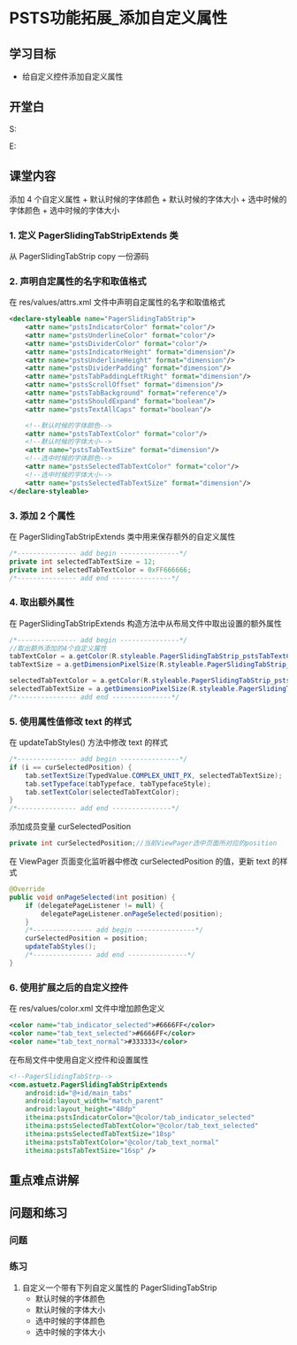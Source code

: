 # PSTS功能拓展_添加自定义属性
## 学习目标
- 给自定义控件添加自定义属性

## 开堂白
S:

E:

## 课堂内容
添加 4 个自定义属性
    + 默认时候的字体颜色
    + 默认时候的字体大小
    + 选中时候的字体颜色
    + 选中时候的字体大小

### 1. 定义 PagerSlidingTabStripExtends 类
从 PagerSlidingTabStrip copy 一份源码

### 2. 声明自定属性的名字和取值格式
在 res/values/attrs.xml 文件中声明自定属性的名字和取值格式

```xml
<declare-styleable name="PagerSlidingTabStrip">
    <attr name="pstsIndicatorColor" format="color"/>
    <attr name="pstsUnderlineColor" format="color"/>
    <attr name="pstsDividerColor" format="color"/>
    <attr name="pstsIndicatorHeight" format="dimension"/>
    <attr name="pstsUnderlineHeight" format="dimension"/>
    <attr name="pstsDividerPadding" format="dimension"/>
    <attr name="pstsTabPaddingLeftRight" format="dimension"/>
    <attr name="pstsScrollOffset" format="dimension"/>
    <attr name="pstsTabBackground" format="reference"/>
    <attr name="pstsShouldExpand" format="boolean"/>
    <attr name="pstsTextAllCaps" format="boolean"/>

    <!--默认时候的字体颜色-->
    <attr name="pstsTabTextColor" format="color"/>
    <!--默认时候的字体大小-->
    <attr name="pstsTabTextSize" format="dimension"/>
    <!--选中时候的字体颜色-->
    <attr name="pstsSelectedTabTextColor" format="color"/>
    <!--选中时候的字体大小-->
    <attr name="pstsSelectedTabTextSize" format="dimension"/>
</declare-styleable>
```

### 3. 添加 2 个属性
在 PagerSlidingTabStripExtends 类中用来保存额外的自定义属性

```java
/*--------------- add begin ---------------*/
private int selectedTabTextSize = 12;
private int selectedTabTextColor = 0xFF666666;
/*--------------- add end ---------------*/
```

### 4. 取出额外属性
在 PagerSlidingTabStripExtends 构造方法中从布局文件中取出设置的额外属性 

```java
/*--------------- add begin ---------------*/
//取出额外添加的4个自定义属性
tabTextColor = a.getColor(R.styleable.PagerSlidingTabStrip_pstsTabTextColor, tabTextColor);
tabTextSize = a.getDimensionPixelSize(R.styleable.PagerSlidingTabStrip_pstsTabTextSize, tabTextSize);

selectedTabTextColor = a.getColor(R.styleable.PagerSlidingTabStrip_pstsSelectedTabTextColor, selectedTabTextColor);
selectedTabTextSize = a.getDimensionPixelSize(R.styleable.PagerSlidingTabStrip_pstsSelectedTabTextSize, selectedTabTextSize);
/*--------------- add end ---------------*/
```

### 5. 使用属性值修改 text 的样式
在 updateTabStyles() 方法中修改 text 的样式
```java
/*--------------- add begin ---------------*/
if (i == curSelectedPosition) {
    tab.setTextSize(TypedValue.COMPLEX_UNIT_PX, selectedTabTextSize);
    tab.setTypeface(tabTypeface, tabTypefaceStyle);
    tab.setTextColor(selectedTabTextColor);
}
/*--------------- add end ---------------*/
```
添加成员变量 curSelectedPosition
```java
private int curSelectedPosition;//当前ViewPager选中页面所对应的position
```
在 ViewPager 页面变化监听器中修改 curSelectedPosition 的值，更新 text 的样式
```java
@Override
public void onPageSelected(int position) {
    if (delegatePageListener != null) {
        delegatePageListener.onPageSelected(position);
    }
    /*--------------- add begin ---------------*/
    curSelectedPosition = position;
    updateTabStyles();
    /*--------------- add end ---------------*/
}
```

### 6. 使用扩展之后的自定义控件
在 res/values/color.xml 文件中增加颜色定义
```xml
<color name="tab_indicator_selected">#6666FF</color>
<color name="tab_text_selected">#6666FF</color>
<color name="tab_text_normal">#333333</color>
```
在布局文件中使用自定义控件和设置属性
```xml
<!--PagerSlidingTabStrp-->
<com.astuetz.PagerSlidingTabStripExtends
    android:id="@+id/main_tabs"
    android:layout_width="match_parent"
    android:layout_height="48dp"
    itheima:pstsIndicatorColor="@color/tab_indicator_selected"
    itheima:pstsSelectedTabTextColor="@color/tab_text_selected"
    itheima:pstsSelectedTabTextSize="18sp"
    itheima:pstsTabTextColor="@color/tab_text_normal"
    itheima:pstsTabTextSize="16sp" />
```

## 重点难点讲解

## 问题和练习
### 问题

### 练习
1. 自定义一个带有下列自定义属性的 PagerSlidingTabStrip
    + 默认时候的字体颜色
    + 默认时候的字体大小
    + 选中时候的字体颜色
    + 选中时候的字体大小